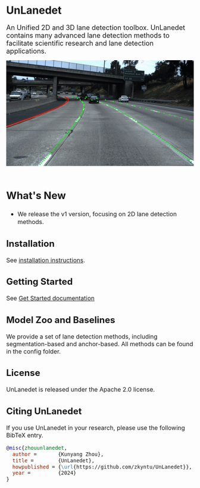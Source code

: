 # UnLanedet
<font size=4> An Unified 2D and 3D lane detection toolbox. UnLanedet contains many advanced lane detection methods to facilitate scientific research and lane detection applications.

<div align="center">
  <img src="doc/Lane_Detection_Demo.jpg"/>
</div>
<br>

## What's New
* <font size=3> We release the v1 version, focusing on 2D lane detection methods.

## Installation
<font size=3> See [installation instructions](doc/install.md).

## Getting Started
<font size=3> See [Get Started documentation](scripts/TRAIN.md)

## Model Zoo and Baselines
We provide a set of lane detection methods, including segmentation-based and anchor-based. All methods can be found in the config folder.

## License
UnLanedet is released under the Apache 2.0 license.

## Citing UnLanedet
If you use UnLanedet in your research, please use the following BibTeX entry.

```BibTeX
@misc{zhouunlanedet,
  author =       {Kunyang Zhou},
  title =        {UnLanedet},
  howpublished = {\url{https://github.com/zkyntu/UnLanedet}},
  year =         {2024}
}
```
